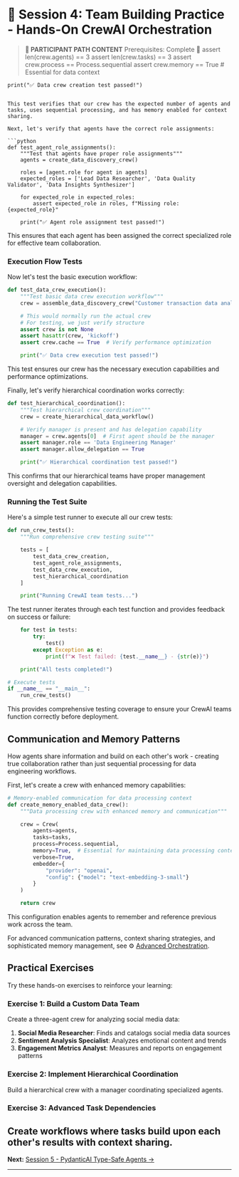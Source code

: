 # 📝 Session 4: Team Building Practice - Hands-On CrewAI Orchestration

> **📝 PARTICIPANT PATH CONTENT**
> Prerequisites: Complete 🎯 
    assert len(crew.agents) == 3
    assert len(crew.tasks) == 3
    assert crew.process == Process.sequential
    assert crew.memory == True  # Essential for data context

    print("✅ Data crew creation test passed!")
```

This test verifies that our crew has the expected number of agents and tasks, uses sequential processing, and has memory enabled for context sharing.

Next, let's verify that agents have the correct role assignments:

```python
def test_agent_role_assignments():
    """Test that agents have proper role assignments"""
    agents = create_data_discovery_crew()

    roles = [agent.role for agent in agents]
    expected_roles = ['Lead Data Researcher', 'Data Quality Validator', 'Data Insights Synthesizer']

    for expected_role in expected_roles:
        assert expected_role in roles, f"Missing role: {expected_role}"

    print("✅ Agent role assignment test passed!")
```

This ensures that each agent has been assigned the correct specialized role for effective team collaboration.

### Execution Flow Tests

Now let's test the basic execution workflow:

```python
def test_data_crew_execution():
    """Test basic data crew execution workflow"""
    crew = assemble_data_discovery_crew("Customer transaction data analysis")

    # This would normally run the actual crew
    # For testing, we just verify structure
    assert crew is not None
    assert hasattr(crew, 'kickoff')
    assert crew.cache == True  # Verify performance optimization

    print("✅ Data crew execution test passed!")
```

This test ensures our crew has the necessary execution capabilities and performance optimizations.

Finally, let's verify hierarchical coordination works correctly:

```python
def test_hierarchical_coordination():
    """Test hierarchical crew coordination"""
    crew = create_hierarchical_data_workflow()

    # Verify manager is present and has delegation capability
    manager = crew.agents[0]  # First agent should be the manager
    assert manager.role == 'Data Engineering Manager'
    assert manager.allow_delegation == True

    print("✅ Hierarchical coordination test passed!")
```

This confirms that our hierarchical teams have proper management oversight and delegation capabilities.

### Running the Test Suite

Here's a simple test runner to execute all our crew tests:

```python
def run_crew_tests():
    """Run comprehensive crew testing suite"""

    tests = [
        test_data_crew_creation,
        test_agent_role_assignments,
        test_data_crew_execution,
        test_hierarchical_coordination
    ]

    print("Running CrewAI team tests...")
```

The test runner iterates through each test function and provides feedback on success or failure:

```python
    for test in tests:
        try:
            test()
        except Exception as e:
            print(f"❌ Test failed: {test.__name__} - {str(e)}")

    print("All tests completed!")

# Execute tests
if __name__ == "__main__":
    run_crew_tests()
```

This provides comprehensive testing coverage to ensure your CrewAI teams function correctly before deployment.

## Communication and Memory Patterns

How agents share information and build on each other's work - creating true collaboration rather than just sequential processing for data engineering workflows.

First, let's create a crew with enhanced memory capabilities:

```python
# Memory-enabled communication for data processing context
def create_memory_enabled_data_crew():
    """Data processing crew with enhanced memory and communication"""

    crew = Crew(
        agents=agents,
        tasks=tasks,
        process=Process.sequential,
        memory=True,  # Essential for maintaining data processing context
        verbose=True,
        embedder={
            "provider": "openai",
            "config": {"model": "text-embedding-3-small"}
        }
    )

    return crew
```

This configuration enables agents to remember and reference previous work across the team.

For advanced communication patterns, context sharing strategies, and sophisticated memory management, see ⚙️ [Advanced Orchestration](Session4_Advanced_Orchestration.md).

## Practical Exercises

Try these hands-on exercises to reinforce your learning:

### Exercise 1: Build a Custom Data Team

Create a three-agent crew for analyzing social media data:

1. **Social Media Researcher**: Finds and catalogs social media data sources
2. **Sentiment Analysis Specialist**: Analyzes emotional content and trends
3. **Engagement Metrics Analyst**: Measures and reports on engagement patterns

### Exercise 2: Implement Hierarchical Coordination

Build a hierarchical crew with a manager coordinating specialized agents.

### Exercise 3: Advanced Task Dependencies

Create workflows where tasks build upon each other's results with context sharing.
---

**Next:** [Session 5 - PydanticAI Type-Safe Agents →](Session5_PydanticAI_Type_Safe_Agents.md)

---
